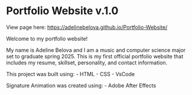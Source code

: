 # Portfolio Website v.1.0 
View page here: https://adelinebelova.github.io/Portfolio-Website/ 


Welcome to my portfolio website!

My name is Adeline Belova and I am a music and computer science major set to graduate spring 2025. This is my first official portfolio website that includes my resume, skillset, personality, and contact information. 

This project was built using:
    - HTML
    - CSS
    - VsCode

Signature Animation was created using:
    - Adobe After Effects
